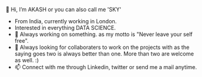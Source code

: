 👋 Hi, I’m AKASH or you can also call me 'SKY'
-    From India, currently working in London.
- 	 Interested in everything DATA SCIENCE.
- 🌱 Always working on something. as my motto is "Never leave your self free". 
- 💞️ Always looking for collaboraters to work on the projects with as the saying goes two is always better than one. More than two are welcome as well. :)
- 📫 Connect with me through Linkedin, twitter or send me a mail anytime. 

<!---
sky08yadav/sky08yadav is a ✨ special ✨ repository because its `README.md` (this file) appears on your GitHub profile.
You can click the Preview link to take a look at your changes.
--->
